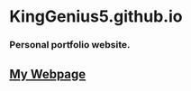 # KingGenius5.github.io

### Personal portfolio website.

## [My Webpage](https://kinggenius5.github.io/)

